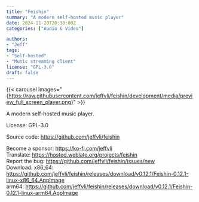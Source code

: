 ```yaml
---
title: "Feishin"
summary: "A modern self-hosted music player"
date: 2024-11-20T20:30:00Z
categories: ["Audio & Video"]

authors:
- "Jeff"
tags: 
- "Self-hosted"
- "Music streaming client"
license: "GPL-3.0"
draft: false
---
```


{{< carousel images="{https://raw.githubusercontent.com/jeffvli/feishin/development/media/preview_full_screen_player.png}" >}}

A modern self-hosted music player.

License: GPL-3.0

Source code: <https://github.com/jeffvli/feishin>

Become a sponsor: <https://ko-fi.com/jeffvli>  
Translate: <https://hosted.weblate.org/projects/feishin>  
Report the bug: <https://github.com/jeffvli/feishin/issues/new>  
Download:   x86_64: <https://github.com/jeffvli/feishin/releases/download/v0.12.1/Feishin-0.12.1-linux-x86_64.AppImage>  
            arm64: <https://github.com/jeffvli/feishin/releases/download/v0.12.1/Feishin-0.12.1-linux-arm64.AppImage>
